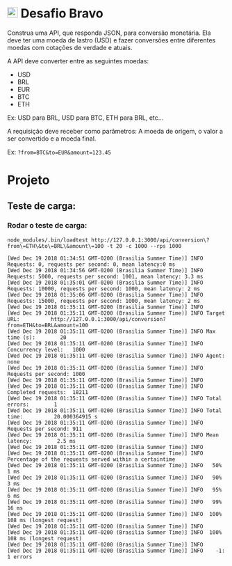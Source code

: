 # <img src="https://avatars1.githubusercontent.com/u/7063040?v=4&s=200.jpg" alt="HU" width="24" /> Desafio Bravo

Construa uma API, que responda JSON, para conversão monetária. Ela deve ter uma moeda de lastro (USD) e fazer conversões entre diferentes moedas com cotações de verdade e atuais.

A API deve converter entre as seguintes moedas:
- USD
- BRL
- EUR
- BTC
- ETH


Ex: USD para BRL, USD para BTC, ETH para BRL, etc...

A requisição deve receber como parâmetros: A moeda de origem, o valor a ser convertido e a moeda final.

Ex: `?from=BTC&to=EUR&amount=123.45`

# Projeto

## Teste de carga:

### Rodar o teste de carga:

`
node_modules/.bin/loadtest http://127.0.0.1:3000/api/conversion\?from\=ETH\&to\=BRL\&amount\=100 -t 20 -c 1000 --rps 1000
`

```
[Wed Dec 19 2018 01:34:51 GMT-0200 (Brasilia Summer Time)] INFO Requests: 0, requests per second: 0, mean latency:0 ms
[Wed Dec 19 2018 01:34:56 GMT-0200 (Brasilia Summer Time)] INFO Requests: 5000, requests per second: 1001, mean latency: 3.3 ms
[Wed Dec 19 2018 01:35:01 GMT-0200 (Brasilia Summer Time)] INFO Requests: 10000, requests per second: 1000, mean latency: 2 ms
[Wed Dec 19 2018 01:35:06 GMT-0200 (Brasilia Summer Time)] INFO Requests: 15000, requests per second: 1000, mean latency: 2 ms
[Wed Dec 19 2018 01:35:11 GMT-0200 (Brasilia Summer Time)] INFO
[Wed Dec 19 2018 01:35:11 GMT-0200 (Brasilia Summer Time)] INFO Target URL:          http://127.0.0.1:3000/api/conversion?from=ETH&to=BRL&amount=100
[Wed Dec 19 2018 01:35:11 GMT-0200 (Brasilia Summer Time)] INFO Max time (s):        20
[Wed Dec 19 2018 01:35:11 GMT-0200 (Brasilia Summer Time)] INFO Concurrency level:   1000
[Wed Dec 19 2018 01:35:11 GMT-0200 (Brasilia Summer Time)] INFO Agent:               none
[Wed Dec 19 2018 01:35:11 GMT-0200 (Brasilia Summer Time)] INFO Requests per second: 1000
[Wed Dec 19 2018 01:35:11 GMT-0200 (Brasilia Summer Time)] INFO
[Wed Dec 19 2018 01:35:11 GMT-0200 (Brasilia Summer Time)] INFO Completed requests:  18211
[Wed Dec 19 2018 01:35:11 GMT-0200 (Brasilia Summer Time)] INFO Total errors:        1
[Wed Dec 19 2018 01:35:11 GMT-0200 (Brasilia Summer Time)] INFO Total time:          20.000364915 s
[Wed Dec 19 2018 01:35:11 GMT-0200 (Brasilia Summer Time)] INFO Requests per second: 911
[Wed Dec 19 2018 01:35:11 GMT-0200 (Brasilia Summer Time)] INFO Mean latency:        2.5 ms
[Wed Dec 19 2018 01:35:11 GMT-0200 (Brasilia Summer Time)] INFO
[Wed Dec 19 2018 01:35:11 GMT-0200 (Brasilia Summer Time)] INFO Percentage of the requests served within a certaintime
[Wed Dec 19 2018 01:35:11 GMT-0200 (Brasilia Summer Time)] INFO   50%      1 ms
[Wed Dec 19 2018 01:35:11 GMT-0200 (Brasilia Summer Time)] INFO   90%      3 ms
[Wed Dec 19 2018 01:35:11 GMT-0200 (Brasilia Summer Time)] INFO   95%      6 ms
[Wed Dec 19 2018 01:35:11 GMT-0200 (Brasilia Summer Time)] INFO   99%      16 ms
[Wed Dec 19 2018 01:35:11 GMT-0200 (Brasilia Summer Time)] INFO  100%      108 ms (longest request)
[Wed Dec 19 2018 01:35:11 GMT-0200 (Brasilia Summer Time)] INFO
[Wed Dec 19 2018 01:35:11 GMT-0200 (Brasilia Summer Time)] INFO  100%      108 ms (longest request)
[Wed Dec 19 2018 01:35:11 GMT-0200 (Brasilia Summer Time)] INFO
[Wed Dec 19 2018 01:35:11 GMT-0200 (Brasilia Summer Time)] INFO    -1:   1 errors
```
